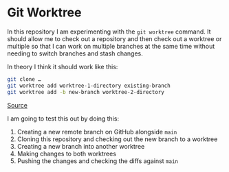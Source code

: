# Git Worktree

In this repository I am experimenting with the `git worktree` command.
It should allow me to check out a repository and then check out a
worktree or multiple so that I can work on multiple branches at the
same time without needing to switch branches and stash changes.

In theory I think it should work like this:

```sh
git clone …
git worktree add worktree-1-directory existing-branch
git worktree add -b new-branch worktree-2-directory
```

[Source](https://stackoverflow.com/a/45491767/2715716)

I am going to test this out by doing this:

1. Creating a new remote branch on GitHub alongside `main`
2. Cloning this repository and checking out the new branch to a worktree
3. Creating a new branch into another worktree
4. Making changes to both worktrees
5. Pushing the changes and checking the diffs against `main`
